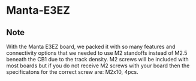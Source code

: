 # Manta-E3EZ
## Note
With the Manta E3EZ board, we packed it with so many features and connectivity options that we needed to use M2 standoffs instead of M2.5 beneath the CB1 due to the track density. M2 screws will be included with most boards but if you do not receive M2 screws with your board then the specificatons for the correct screw are: M2x10, 4pcs.